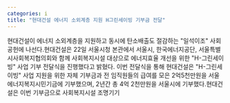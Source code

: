 ```yaml
---
categories: i
title: "현대건설 에너지 소외계층 지원 H그린세이빙 기부금 전달"
---
```

현대건설이 에너지 소외계층을 지원하고 동시에 탄소배출도 절감하는 "일석이조" 사회공헌에 나선다.현대건설은 22일 서울시청 본관에서 서울시, 한국에너지공단, 서울특별시사회복지협의회와 함께 사회복지시설 대상으로 에너지효율 개선을 위한 "H-그린세이빙" 사업 기부 전달식을 진행했다고 밝혔다. 이번 전달식을 통해 현대건설은 "H-그린세이빙" 사업 지원을 위한 자체 기부금과 전 임직원들의 급여를 모은 2억5천만원을 서울에너지복지시민기금에 기부했으며, 2년간 총 4억 2천만원을 서울시에 기부했다.현대건설은 이번 기부금으로 사회복지시설 조명기기